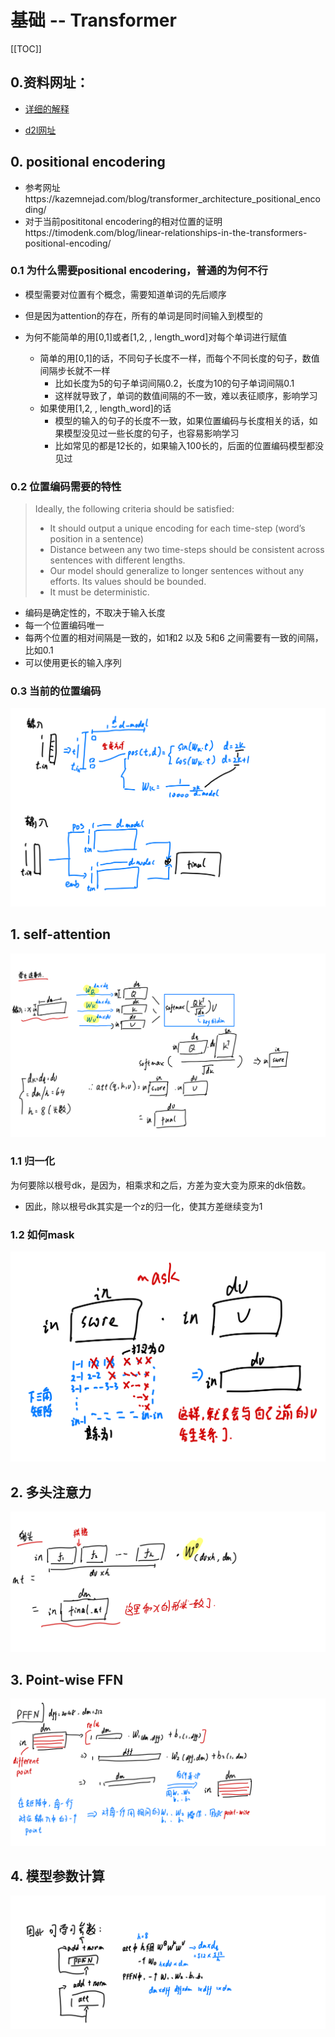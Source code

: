 # 基础 -- Transformer

[[TOC]]

## 0.资料网址：

- [详细的解释](https://jalammar.github.io/illustrated-transformer/)

- [d2l网址](https://classic.d2l.ai/chapter_attention-mechanism/transformer.html)

  

## 0. positional encodering

- 参考网址https://kazemnejad.com/blog/transformer_architecture_positional_encoding/
- 对于当前posititonal encodering的相对位置的证明https://timodenk.com/blog/linear-relationships-in-the-transformers-positional-encoding/

### 0.1 为什么需要positional encodering，普通的为何不行

- 模型需要对位置有个概念，需要知道单词的先后顺序
- 但是因为attention的存在，所有的单词是同时间输入到模型的

- 为何不能简单的用[0,1]或者[1,2, , length_word]对每个单词进行赋值
  - 简单的用[0,1]的话，不同句子长度不一样，而每个不同长度的句子，数值间隔步长就不一样
    -  比如长度为5的句子单词间隔0.2，长度为10的句子单词间隔0.1
    - 这样就导致了，单词的数值间隔的不一致，难以表征顺序，影响学习
  - 如果使用[1,2, , length_word]的话
    - 模型的输入的句子的长度不一致，如果位置编码与长度相关的话，如果模型没见过一些长度的句子，也容易影响学习
    - 比如常见的都是12长的，如果输入100长的，后面的位置编码模型都没见过

### 0.2 位置编码需要的特性

> Ideally, the following criteria should be satisfied:
>
> - It should output a unique encoding for each time-step (word’s position in a sentence)
> - Distance between any two time-steps should be consistent across sentences with different lengths.
> - Our model should generalize to longer sentences without any efforts. Its values should be bounded.
> - It must be deterministic.

- 编码是确定性的，不取决于输入长度
- 每一个位置编码唯一
- 每两个位置的相对间隔是一致的，如1和2 以及 5和6 之间需要有一致的间隔，比如0.1
- 可以使用更长的输入序列

### 0.3 当前的位置编码

![image-20220703170022145](./pic/image-20220703170022145.png)

## 1. self-attention

<img src="./pic/image-20220703170222560.png" alt="image-20220703170222560" style="zoom:150%;" />



### 1.1 归一化

为何要除以根号dk，是因为，相乘求和之后，方差为变大变为原来的dk倍数。

- 因此，除以根号dk其实是一个z的归一化，使其方差继续变为1

### 1.2 如何mask

![image-20220703171135294](./pic/image-20220703171135294.png)

## 2. 多头注意力

![image-20220703170245345](./pic/image-20220703170245345.png)

## 3. Point-wise FFN

<img src="./pic/image-20220703170255013.png" alt="image-20220703170255013" style="zoom:150%;" />

## 4. 模型参数计算

<img src="./pic/image-20220703170307202.png" alt="image-20220703170307202" style="zoom:80%;" />
